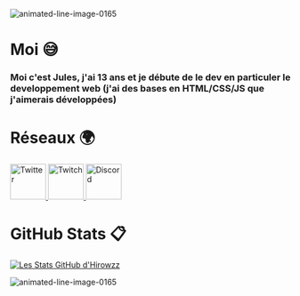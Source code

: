 <a src="https://www.animatedimages.org/cat-lines-562.htm"><img src="https://www.animatedimages.org/data/media/562/animated-line-image-0165.gif" border="0" alt="animated-line-image-0165" /></a>

# Moi 😅
### Moi c'est Jules, j'ai 13 ans et je débute de le dev en particuler le developpement web (j'ai des bases en HTML/CSS/JS que j'aimerais développées)

# Réseaux 🌍
   <a href="https://twitter.com/Hirowzzzz">                                               
      <img alt="Twitter" src="https://cdn-icons-png.flaticon.com/512/124/124021.png"       
      width="64" height="64">                                                            
   </a>
   
   <a href="https://www.twitch.tv/hirowzz_">                                               
      <img alt="Twitch" src="https://assets.stickpng.com/images/580b57fcd9996e24bc43c540.png"       
      width="64" height="64">                                                            
   </a> 
   
   <a href="https://discords.com/bio/p/hirowzz">                                               
      <img alt="Discord" src="https://upload.wikimedia.org/wikipedia/fr/8/80/Logo_Discord_2015.png"       
      width="64" height="64">                                                            
   </a>

# GitHub Stats 📋

[![Les Stats GitHub d'Hirowzz](https://github-readme-stats.vercel.app/api?username=hirowzz&show_icons=true&theme=tokyonight)](https://github.com/hirowzz/github-readme-stats)

<a src="https://www.animatedimages.org/cat-lines-562.htm"><img src="https://www.animatedimages.org/data/media/562/animated-line-image-0165.gif" border="0" alt="animated-line-image-0165" /></a>
